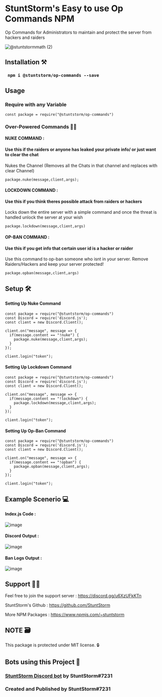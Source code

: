   # StuntStorm's Easy to use **Op Commands NPM**

Op Commands for Administrators to maintain and protect the server from hackers and raiders

![@stuntstormmath (2)](https://user-images.githubusercontent.com/56226566/123737198-2cb03d00-d8c0-11eb-8e53-724367f28395.png)



## Installation ⚒️

### ``` npm i @stuntstorm/op-commands --save```

## Usage

### Require with any Variable
```
const package = require("@stuntstorm/op-commands")
```

### Over-Powered Commands 🐱‍🏍

#### NUKE COMMAND : 
#### Use this if the raiders or anyone has leaked your private info/ or just want to clear the chat
Nukes the Channel (Removes all the Chats in that channel and replaces with clear Channel) 
```
package.nuke(message,client,args);
```
#### LOCKDOWN COMMAND : 
#### Use this if you think theres possible attack from raiders or hackers
Locks down the entire server with a simple command and once the threat is handled unlock the server at your wish

```
package.lockdown(message,client,args)
```
#### OP-BAN COMMAND : 
#### Use this if you get info that certain user id is a hacker or raider
Use this command to op-ban someone who isnt in your server. Remove Raiders/Hackers and keep your server protected!
```
package.opban(message,client,args)
```

## Setup 🛠️

#### Setting Up Nuke Command
```
const package = require("@stuntstorm/op-commands")
const Discord = require('discord.js');
const client = new Discord.Client();

client.on("message", message => {
  if(message.content == "!nuke") {
    package.nuke(message,client,args);
  }
});

client.login("token");
```
#### Setting Up Lockdown Command
```
const package = require("@stuntstorm/op-commands")
const Discord = require('discord.js');
const client = new Discord.Client();

client.on("message", message => {
  if(message.content == "!lockdown") {
    package.lockdown(message,client,args);
  }
});

client.login("token");
```
#### Setting Up Op-Ban Command
```
const package = require("@stuntstorm/op-commands")
const Discord = require('discord.js');
const client = new Discord.Client();

client.on("message", message => {
  if(message.content == "!opban") {
    package.opban(message,client,args);
  }
});

client.login("token");
```
## Example Scenerio 💻

#### Index.js Code : 
![image](https://user-images.githubusercontent.com/56226566/123736718-4a30d700-d8bf-11eb-9549-cd644c6f7023.png)
#### Discord Output : 
![image](https://user-images.githubusercontent.com/56226566/123736827-7fd5c000-d8bf-11eb-9f17-7c090987ed3e.png)
#### Ban Logs Output : 
![image](https://user-images.githubusercontent.com/56226566/123736875-9a0f9e00-d8bf-11eb-8464-dd9f56da58a9.png)


## Support 🐱‍💻

Feel free to join the support server : https://discord.gg/u6XzUFkKTn

StuntStorm's Github : https://github.com/StuntStorm

More NPM Packages : https://www.npmjs.com/~stuntstorm

## NOTE 🗃️

This package is protected under MIT license. 🔒

## Bots using this Project 👾
### [StuntStorm Discord bot](https://discord.com/oauth2/authorize?client_id=850011982777417759&scope=bot&permissions=268443702) by StuntStorm#7231

### Created and Published by StuntStorm#7231
